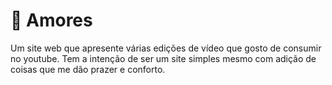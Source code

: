 
# 💟 Amores

Um site web que apresente várias edições de vídeo que gosto de consumir no youtube. Tem a intenção de ser um site simples mesmo com adição de coisas que me dão prazer e conforto. 

